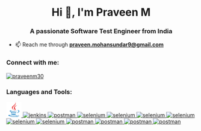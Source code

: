 <h1 align="center">Hi 👋, I'm Praveen M</h1>
<h3 align="center">A passionate Software Test Engineer from India</h3>

- 📫 Reach me through **praveen.mohansundar9@gmail.com**

<h3 align="left">Connect with me:</h3>
<p align="left">
<a href="https://linkedin.com/in/praveenm30" target="blank"><img align="center" src="https://raw.githubusercontent.com/rahuldkjain/github-profile-readme-generator/master/src/images/icons/Social/linked-in-alt.svg" alt="praveenm30" height="30" width="40" /></a>
</p>

<h3 align="left">Languages and Tools:</h3>
<p align="left"> 
  <a href="https://www.java.com" target="_blank" rel="noreferrer"> <img src="https://raw.githubusercontent.com/devicons/devicon/master/icons/java/java-original.svg" alt="java" width="40" height="40"/> </a>
  <a href="https://www.jenkins.io" target="_blank" rel="noreferrer"> <img src="https://www.vectorlogo.zone/logos/jenkins/jenkins-icon.svg" alt="jenkins" width="40" height="40"/> </a>
  <a href="https://postman.com" target="_blank" rel="noreferrer"> <img src="https://www.vectorlogo.zone/logos/getpostman/getpostman-icon.svg" alt="postman" width="40" height="40"/> </a>
  <a href="https://www.selenium.dev" target="_blank" rel="noreferrer"> <img src="https://raw.githubusercontent.com/detain/svg-logos/780f25886640cef088af994181646db2f6b1a3f8/svg/selenium-logo.svg" alt="selenium" width="40" height="40"/> </a>
   <a href="https://appium.io/" target="_blank" rel="noreferrer"> <img src="https://appium.io/docs/en/latest/assets/images/appium-logo-horiz.png" alt="selenium" width="120" height="40"/> </a>
  <a href="https://testng.org/" target="_blank" rel="noreferrer"> <img src="https://i.pinimg.com/originals/b1/c5/07/b1c50720d7c59caff5660adbe3e0f9a9.jpg" alt="selenium" width="100" height="40"/> </a>
  <a href="https://www.mysql.com/" target="_blank" rel="noreferrer"> <img src="https://encrypted-tbn0.gstatic.com/images?q=tbn:ANd9GcRjz86ydXbLYM50CaY9EBynCcDgwIZbKl9qYg&s" alt="selenium" width="100" height="40"/> </a>
  <a href="https://jmeter.apache.org/" target="_blank" rel="noreferrer"> <img src="https://jmeter.apache.org/images/logo.svg" alt="selenium" width="100" height="40"/> </a>
  <a href="https://maven.apache.org/" target="_blank" rel="noreferrer"> <img src="https://maven.apache.org/images/apache-maven-project.png" alt="selenium" width="180" height="40"/> </a>
  <a href="https://www.fireflink.com/" target="_blank" rel="noreferrer"> <img src="https://encrypted-tbn0.gstatic.com/images?q=tbn:ANd9GcSz943BTLR5N8ZhVjBnxwh2K4lfgsinbQtiyQ&s"" alt="postman" width="140" height="40"/> </a>
  <a href="https://rest-assured.io/" target="_blank" rel="noreferrer"> <img src="https://rest-assured.io/img/logo-transparent.png" alt="postman" width="40" height="40"/> </a>
  <a href="https://cucumber.io/" target="_blank" rel="noreferrer"> <img src="https://camo.githubusercontent.com/7febe0b0831e123fafe83ab5d405683d11c709cf810d7470538d77ff1b134f3f/68747470733a2f2f737461746963312e736d617274626561722e636f2f637563756d6265722f6d656469612f696d616765732f6c6f676f732f69636f6e732f637563756d6265722d6f70656e2d69636f6e2e737667" alt="postman" width="40" height="40"/> </a>
  <a href="https://www.atlassian.com/software/jira" target="_blank" rel="noreferrer"> <img src="https://camo.githubusercontent.com/7fedb323ac9f1c4ca65cee9aa68721470f74fbe53bf8f07d257255959eb9913c/68747470733a2f2f313030306c6f676f732e6e65742f77702d636f6e74656e742f75706c6f6164732f323032312f30352f41746c61737369616e2d4c6f676f2d3230313073312e706e67" alt="postman" width="60" height="40"/> </a>
</p>

